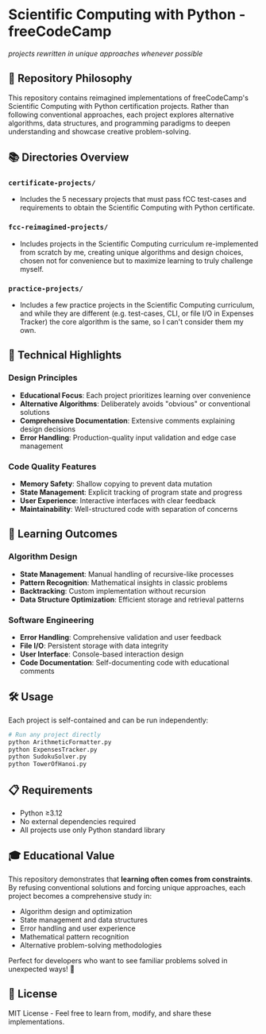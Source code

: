 # Scientific Computing with Python - freeCodeCamp
*projects rewritten in unique approaches whenever possible*

## 🎯 Repository Philosophy

This repository contains reimagined implementations of freeCodeCamp's Scientific Computing with Python certification projects. Rather than following conventional approaches, each project explores alternative algorithms, data structures, and programming paradigms to deepen understanding and showcase creative problem-solving.

## 📚 Directories Overview

### `certificate-projects/`
- Includes the 5 necessary projects that must pass fCC test-cases and requirements to obtain the Scientific Computing with Python certificate.

### `fcc-reimagined-projects/`
- Includes projects in the Scientific Computing curriculum re-implemented from scratch by me, creating unique algorithms and design choices, chosen not for convenience but to maximize learning to truly challenge myself.

### `practice-projects/`
- Includes a few practice projects in the Scientific Computing curriculum, and while they are different (e.g. test-cases, CLI, or file I/O in Expenses Tracker) the core algorithm is the same, so I can't consider them my own.

## 🚀 Technical Highlights

### Design Principles
- **Educational Focus**: Each project prioritizes learning over convenience
- **Alternative Algorithms**: Deliberately avoids "obvious" or conventional solutions
- **Comprehensive Documentation**: Extensive comments explaining design decisions
- **Error Handling**: Production-quality input validation and edge case management

### Code Quality Features
- **Memory Safety**: Shallow copying to prevent data mutation
- **State Management**: Explicit tracking of program state and progress
- **User Experience**: Interactive interfaces with clear feedback
- **Maintainability**: Well-structured code with separation of concerns

## 📖 Learning Outcomes

### Algorithm Design
- **State Management**: Manual handling of recursive-like processes
- **Pattern Recognition**: Mathematical insights in classic problems
- **Backtracking**: Custom implementation without recursion
- **Data Structure Optimization**: Efficient storage and retrieval patterns

### Software Engineering
- **Error Handling**: Comprehensive validation and user feedback
- **File I/O**: Persistent storage with data integrity
- **User Interface**: Console-based interaction design
- **Code Documentation**: Self-documenting code with educational comments

## 🛠️ Usage

Each project is self-contained and can be run independently:

```bash
# Run any project directly
python ArithmeticFormatter.py
python ExpensesTracker.py
python SudokuSolver.py
python TowerOfHanoi.py
```

## 📋 Requirements

- Python ≥3.12
- No external dependencies required
- All projects use only Python standard library

## 🎓 Educational Value

This repository demonstrates that **learning often comes from constraints**. By refusing conventional solutions and forcing unique approaches, each project becomes a comprehensive study in:

- Algorithm design and optimization
- State management and data structures  
- Error handling and user experience
- Mathematical pattern recognition
- Alternative problem-solving methodologies

Perfect for developers who want to see familiar problems solved in unexpected ways! 🌟

## 📄 License

MIT License - Feel free to learn from, modify, and share these implementations.
